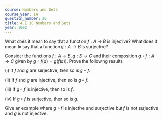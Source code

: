 ```yaml
---
course: Numbers and Sets
course_year: IA
question_number: 30
title: 4.I.1C Numbers and Sets
year: 2002
---
```



What does it mean to say that a function $f: A \rightarrow B$ is injective? What does it mean to say that a function $g: A \rightarrow B$ is surjective?

Consider the functions $f: A \rightarrow B, g: B \rightarrow C$ and their composition $g \circ f: A \rightarrow C$ given by $g \circ f(a)=g(f(a))$. Prove the following results.

(i) If $f$ and $g$ are surjective, then so is $g \circ f$.

(ii) If $f$ and $g$ are injective, then so is $g \circ f$.

(iii) If $g \circ f$ is injective, then so is $f$.

(iv) If $g \circ f$ is surjective, then so is $g$.

Give an example where $g \circ f$ is injective and surjective but $f$ is not surjective and $g$ is not injective.